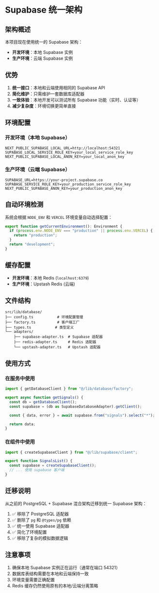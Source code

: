# Supabase 统一架构

## 架构概述

本项目现在使用统一的 Supabase 架构：

- **开发环境**：本地 Supabase 实例
- **生产环境**：云端 Supabase 实例

## 优势

1. **统一接口**：本地和云端使用相同的 Supabase API
2. **简化维护**：只需维护一套数据库适配器
3. **一致体验**：本地开发可以测试所有 Supabase 功能（实时、认证等）
4. **减少复杂度**：环境切换更简单直接

## 环境配置

### 开发环境（本地 Supabase）

```env
NEXT_PUBLIC_SUPABASE_LOCAL_URL=http://localhost:54321
SUPABASE_LOCAL_SERVICE_ROLE_KEY=your_local_service_role_key
NEXT_PUBLIC_SUPABASE_LOCAL_ANON_KEY=your_local_anon_key
```

### 生产环境（云端 Supabase）

```env
SUPABASE_URL=https://your-project.supabase.co
SUPABASE_SERVICE_ROLE_KEY=your_production_service_role_key
NEXT_PUBLIC_SUPABASE_ANON_KEY=your_production_anon_key
```

## 自动环境检测

系统会根据 `NODE_ENV` 和 `VERCEL` 环境变量自动选择配置：

```typescript
export function getCurrentEnvironment(): Environment {
  if (process.env.NODE_ENV === "production" || process.env.VERCEL) {
    return "production";
  }
  return "development";
}
```

## 缓存配置

- **开发环境**：本地 Redis (`localhost:6379`)
- **生产环境**：Upstash Redis (云端)

## 文件结构

```
src/lib/database/
├── config.ts           # 环境配置管理
├── factory.ts          # 客户端工厂
├── types.ts           # 类型定义
└── adapters/
    ├── supabase-adapter.ts  # Supabase 适配器
    ├── redis-adapter.ts     # Redis 适配器
    └── upstash-adapter.ts   # Upstash 适配器
```

## 使用方式

### 在服务中使用

```typescript
import { getDatabaseClient } from "@/lib/database/factory";

export async function getSignals() {
  const db = getDatabaseClient();
  const supabase = (db as SupabaseDatabaseAdapter).getClient();

  const { data, error } = await supabase.from("signals").select("*");

  return data;
}
```

### 在组件中使用

```typescript
import { createSupabaseClient } from "@/lib/supabase/client";

export function SignalsList() {
  const supabase = createSupabaseClient();
  // ... 使用 supabase 客户端
}
```

## 迁移说明

从之前的 PostgreSQL + Supabase 混合架构迁移到统一 Supabase 架构：

1. ✅ 移除了 PostgreSQL 适配器
2. ✅ 删除了 `pg` 和 `@types/pg` 依赖
3. ✅ 统一使用 Supabase 适配器
4. ✅ 简化了环境配置
5. ✅ 移除了复杂的模拟数据逻辑

## 注意事项

1. 确保本地 Supabase 实例正在运行（通常在端口 54321）
2. 数据库表结构需要在本地和云端保持一致
3. 环境变量需要正确配置
4. Redis 缓存仍然使用原有的本地/云端分离策略
